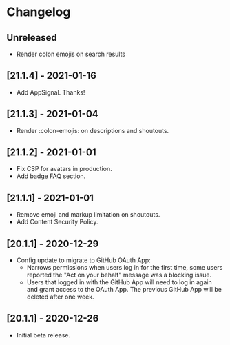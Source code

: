 # Changelog

## Unreleased

- Render colon emojis on search results

## [21.1.4] - 2021-01-16

- Add AppSignal. Thanks!

## [21.1.3] - 2021-01-04

- Render :colon-emojis: on descriptions and shoutouts.

## [21.1.2] - 2021-01-01

- Fix CSP for avatars in production.
- Add badge FAQ section.

## [21.1.1] - 2021-01-01

- Remove emoji and markup limitation on shoutouts.
- Add Content Security Policy.

## [20.1.1] - 2020-12-29

- Config update to migrate to GitHub OAuth App:
    - Narrows permissions when users log in for the first time, some users
    reported the "Act on your behalf" message was a blocking issue.
    - Users that logged in with the GitHub App will need to log in again and
    grant access to the OAuth App. The previous GitHub App will be deleted
    after one week.

## [20.1.1] - 2020-12-26

- Initial beta release.

